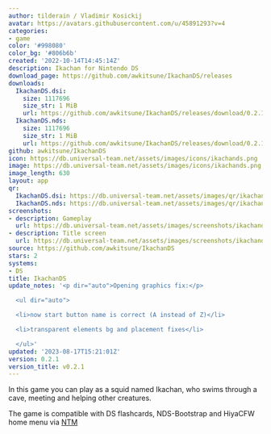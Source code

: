 ```yaml
---
author: tilderain / Vladimir Kosickij
avatar: https://avatars.githubusercontent.com/u/45891293?v=4
categories:
- game
color: '#998080'
color_bg: '#806b6b'
created: '2022-10-14T14:45:14Z'
description: Ikachan for Nintendo DS
download_page: https://github.com/awkitsune/IkachanDS/releases
downloads:
  IkachanDS.dsi:
    size: 1117696
    size_str: 1 MiB
    url: https://github.com/awkitsune/IkachanDS/releases/download/0.2.1/IkachanDS.dsi
  IkachanDS.nds:
    size: 1117696
    size_str: 1 MiB
    url: https://github.com/awkitsune/IkachanDS/releases/download/0.2.1/IkachanDS.nds
github: awkitsune/IkachanDS
icon: https://db.universal-team.net/assets/images/icons/ikachands.png
image: https://db.universal-team.net/assets/images/icons/ikachands.png
image_length: 630
layout: app
qr:
  IkachanDS.dsi: https://db.universal-team.net/assets/images/qr/ikachands-dsi.png
  IkachanDS.nds: https://db.universal-team.net/assets/images/qr/ikachands-nds.png
screenshots:
- description: Gameplay
  url: https://db.universal-team.net/assets/images/screenshots/ikachands/gameplay.png
- description: Title screen
  url: https://db.universal-team.net/assets/images/screenshots/ikachands/title-screen.png
source: https://github.com/awkitsune/IkachanDS
stars: 2
systems:
- DS
title: IkachanDS
update_notes: '<p dir="auto">Opening graphics fix:</p>

  <ul dir="auto">

  <li>now start button name is correct (A instead of Z)</li>

  <li>transparent elements bg and placement fixes</li>

  </ul>'
updated: '2023-08-17T15:21:01Z'
version: 0.2.1
version_title: v0.2.1
---
```

In this game you can play as a squid named Ikachan, who swims through a cave, meeting and helping other creatures.

The game is compatible with DS flashcards, NDS-Bootstrap and HiyaCFW home menu via [NTM](/ds/NTM)